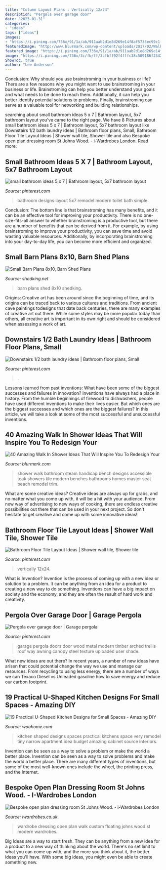 ```yaml
---
title: "Column Layout Plans : Vertically 12x24"
description: "Pergola over garage door"
date: "2023-01-31"
categories:
- "ideas"
tags: ["ideas"]
images:
- "https://i.pinimg.com/736x/91/1a/ab/911aab2d1e8d269e14f8af5733ec99c1--x-bathroom-layout-bathroom-ideas.jpg"
featuredImage: "http://www.blurmark.com/wp-content/uploads/2017/02/Walk-in-Shower-Design-10.jpg"
featured_image: "https://i.pinimg.com/736x/91/1a/ab/911aab2d1e8d269e14f8af5733ec99c1--x-bathroom-layout-bathroom-ideas.jpg"
image: "https://i.pinimg.com/736x/3c/fb/ff/3cfbff92f4fffc38c509186f2342219c--garage-doors-pergola.jpg"
ShowToc: true
author: "Lee Anderson"
---
```



Conclusion: Why should you use brainstroming in your business or life?
There are a few reasons why you might want to use brainstroming in your business or life. Brainstroming can help you better understand your goals and what needs to be done to reach them. Additionally, it can help you better identify potential solutions to problems. Finally, brainstroming can serve as a valuable tool for networking and building relationships.

	

		
searching about small bathroom ideas 5 x 7 | Bathroom layout, 5x7 bathroom layout you've came to the right page. We have 8 Pictures about small bathroom ideas 5 x 7 | Bathroom layout, 5x7 bathroom layout like Downstairs 1/2 bath laundry ideas | Bathroom floor plans, Small, Bathroom Floor Tile Layout Ideas | Shower wall tile, Shower tile and also Bespoke open plan dressing room St Johns Wood. - i-Wardrobes London. Read more:
		
    
## Small Bathroom Ideas 5 X 7 | Bathroom Layout, 5x7 Bathroom Layout

<img loading=lazy src="https://i.pinimg.com/736x/91/1a/ab/911aab2d1e8d269e14f8af5733ec99c1--x-bathroom-layout-bathroom-ideas.jpg" onerror="this.onerror=null;this.src='https://tse3.mm.bing.net/th?id=OIP.8mE115Fhz3C673B8tFDD_QHaJ4&amp;pid=15.1';" alt="small bathroom ideas 5 x 7 | Bathroom layout, 5x7 bathroom layout">

_Source: pinterest.com_

>bathroom designs layout 5x7 remodel modern toilet bath simple. 

	

Conclusion: The bottom line is that brainstroming has many benefits, and it can be an effective tool for improving your productivity.
There is no one-size-fits-all answer to whether brainstroming is a productive tool, but there are a number of benefits that can be derived from it. For example, by using brainstroming to improve your productivity, you can save time and avoid wasting valuable resources. Additionally, by incorporating brainstroming into your day-to-day life, you can become more efficient and organized.

    
## Small Barn Plans 8x10, Barn Shed Plans

<img loading=lazy src="http://www.shedking.net/images/heinrich-8x10bs-600.jpg" onerror="this.onerror=null;this.src='https://tse4.mm.bing.net/th?id=OIP.NI4cRKgJOjbpcI8fJvwGCAHaJ7&amp;pid=15.1';" alt="Small Barn Plans 8x10, Barn Shed Plans">

_Source: shedking.net_

>barn plans shed 8x10 shedking. 

	

Origins:
Creative art has been around since the beginning of time, and its origins can be traced back to various cultures and traditions. From ancient cave paintings todesigns that date back centuries, there are many examples of creative art out there. While some styles may be more popular today than others, all creative art is important in its own right and should be considered when assessing a work of art.

    
## Downstairs 1/2 Bath Laundry Ideas | Bathroom Floor Plans, Small

<img loading=lazy src="https://i.pinimg.com/736x/7d/75/a8/7d75a8645a5d5bb0b99407b0b11e0172.jpg" onerror="this.onerror=null;this.src='https://tse4.mm.bing.net/th?id=OIP.ApKZUE7zsgbwN6Tni3Ck3QHaNO&amp;pid=15.1';" alt="Downstairs 1/2 bath laundry ideas | Bathroom floor plans, Small">

_Source: pinterest.com_

>. 

	

Lessons learned from past inventions: What have been some of the biggest successes and failures in innovation?
Inventions have always had a place in history. From the humble beginnings of firewood to dishwashers, people have used different inventions to make their lives easier. But which ones are the biggest successes and which ones are the biggest failures? In this article, we will take a look at some of the most successful and unsuccessful inventions.

    
## 40 Amazing Walk In Shower Ideas That Will Inspire You To Redesign Your

<img loading=lazy src="http://www.blurmark.com/wp-content/uploads/2017/02/Walk-in-Shower-Design-10.jpg" onerror="this.onerror=null;this.src='https://tse2.mm.bing.net/th?id=OIP.KngMZ9M7VzgRChUZyo8z3AHaJ1&amp;pid=15.1';" alt="40 Amazing Walk In Shower Ideas That Will Inspire You To Redesign Your">

_Source: blurmark.com_

>shower walk bathroom steam handicap bench designs accessible teak showers tile modern benches bathrooms homes master seat beach remodel trim. 

	

What are some creative ideas?
Creative ideas are always up for grabs, and no matter what you come up with, it will be a hit with your audience. From new way of advertising to new ways of cooking, there are endless creative possibilities out there that can be used in your next project. So don't hesitate to get creative and come up with some innovative ideas!

    
## Bathroom Floor Tile Layout Ideas | Shower Wall Tile, Shower Tile

<img loading=lazy src="https://i.pinimg.com/736x/13/ba/bf/13babf90ee7264623fdb74c468c8bdc5.jpg" onerror="this.onerror=null;this.src='https://tse4.mm.bing.net/th?id=OIP.F1Y-hf-llaGlI1dDWSd-8gAAAA&amp;pid=15.1';" alt="Bathroom Floor Tile Layout Ideas | Shower wall tile, Shower tile">

_Source: pinterest.com_

>vertically 12x24. 

	

What is Invention?
Invention is the process of coming up with a new idea or solution to a problem. It can be anything from an idea for a product to creating a new way to do something. Inventions can have a big impact on society and the economy, and they are often the result of hard work and creativity.

    
## Pergola Over Garage Door | Garage Pergola

<img loading=lazy src="https://i.pinimg.com/736x/3c/fb/ff/3cfbff92f4fffc38c509186f2342219c--garage-doors-pergola.jpg" onerror="this.onerror=null;this.src='https://tse4.mm.bing.net/th?id=OIP.GsB91Ydz6KU4pay02wJmMAHaJ3&amp;pid=15.1';" alt="Pergola over garage door | Garage pergola">

_Source: pinterest.com_

>garage pergola doors door wood metal modern timber arched trellis roof way awning canopy steel texture uploaded user shade. 

	

What new ideas are out there?
In recent years, a number of new ideas have arisen that could potential change the way we use and manage our resources. From recycling to using less energy, there are a number of ways we can Texaco Diesel vs Unleaded gasoline how to save energy and reduce our carbon footprint.

    
## 19 Practical U-Shaped Kitchen Designs For Small Spaces - Amazing DIY

<img loading=lazy src="http://www.woohome.com/wp-content/uploads/2016/01/u-shaped-kitchen-2.jpg" onerror="this.onerror=null;this.src='https://tse1.mm.bing.net/th?id=OIP.fTwRY5RQsWBmLNNJnRlJTwHaKy&amp;pid=15.1';" alt="19 Practical U-Shaped Kitchen Designs for Small Spaces - Amazing DIY">

_Source: woohome.com_

>kitchen shaped designs spaces practical kitchens space very remodel tiny narrow apartment idea budget amazing cabinet source interiors. 

	

Invention can be seen as a way to solve a problem or make the world a better place.
Invention can be seen as a way to solve problems and make the world a better place. There are many different types of inventions, but some of the most well-known ones include the wheel, the printing press, and the Internet.

    
## Bespoke Open Plan Dressing Room St Johns Wood. - I-Wardrobes London

<img loading=lazy src="https://www.iwardrobes.co.uk/wp-content/uploads/2019/02/Made-to-measure-fitted-open-plan-walk-in-wardrobe-with-floating-shelves-1024x768.jpg" onerror="this.onerror=null;this.src='https://tse1.mm.bing.net/th?id=OIP.IPG7T9cPdDgU4MrUkiqvIwHaFj&amp;pid=15.1';" alt="Bespoke open plan dressing room St Johns Wood. - i-Wardrobes London">

_Source: iwardrobes.co.uk_

>wardrobe dressing open plan walk custom floating johns wood st modern wardrobes. 

	

Big Ideas are a way to start fresh. They can be anything from a new idea for a product to a new way of thinking about the world. There's no set limit to what you can come up with, and the more you think about it, the better ideas you'll have. With some big ideas, you might even be able to create something new.

